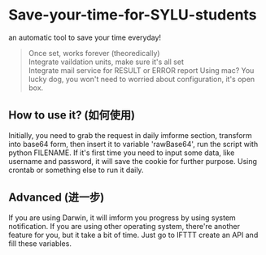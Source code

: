 # Save-your-time-for-SYLU-students
an automatic tool to save your time everyday!

> Once set, works forever (theoredically)   
> Integrate vaildation units, make sure it's all set  
> Integrate mail service for RESULT or ERROR report 
> Using mac? You lucky dog, you won't need to worried about configuration, it's open box.  

## How to use it? (如何使用)
Initially, you need to grab the request in daily imforme section, transform into base64 form, then insert it to variable 'rawBase64', run the script with python FILENAME. If it's first time you need to input some data, like username and password, it will save the cookie for further purpose.
Using crontab or something else to run it daily.

## Advanced (进一步)
If you are using Darwin, it will imform you progress by using system notification. If you are using other operating system, there're another feature for you, but it take a bit of time. Just go to IFTTT create an API and fill these variables.
